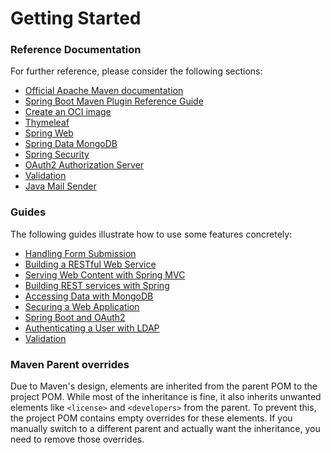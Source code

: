 # Getting Started

### Reference Documentation
For further reference, please consider the following sections:

* [Official Apache Maven documentation](https://maven.apache.org/guides/index.html)
* [Spring Boot Maven Plugin Reference Guide](https://docs.spring.io/spring-boot/4.0.0-M3/maven-plugin)
* [Create an OCI image](https://docs.spring.io/spring-boot/4.0.0-M3/maven-plugin/build-image.html)
* [Thymeleaf](https://docs.spring.io/spring-boot/4.0.0-M3/reference/web/servlet.html#web.servlet.spring-mvc.template-engines)
* [Spring Web](https://docs.spring.io/spring-boot/4.0.0-M3/reference/web/servlet.html)
* [Spring Data MongoDB](https://docs.spring.io/spring-boot/4.0.0-M3/reference/data/nosql.html#data.nosql.mongodb)
* [Spring Security](https://docs.spring.io/spring-boot/4.0.0-M3/reference/web/spring-security.html)
* [OAuth2 Authorization Server](https://docs.spring.io/spring-boot/4.0.0-M3/reference/web/spring-security.html#web.security.oauth2.authorization-server)
* [Validation](https://docs.spring.io/spring-boot/4.0.0-M3/reference/io/validation.html)
* [Java Mail Sender](https://docs.spring.io/spring-boot/4.0.0-M3/reference/io/email.html)

### Guides
The following guides illustrate how to use some features concretely:

* [Handling Form Submission](https://spring.io/guides/gs/handling-form-submission/)
* [Building a RESTful Web Service](https://spring.io/guides/gs/rest-service/)
* [Serving Web Content with Spring MVC](https://spring.io/guides/gs/serving-web-content/)
* [Building REST services with Spring](https://spring.io/guides/tutorials/rest/)
* [Accessing Data with MongoDB](https://spring.io/guides/gs/accessing-data-mongodb/)
* [Securing a Web Application](https://spring.io/guides/gs/securing-web/)
* [Spring Boot and OAuth2](https://spring.io/guides/tutorials/spring-boot-oauth2/)
* [Authenticating a User with LDAP](https://spring.io/guides/gs/authenticating-ldap/)
* [Validation](https://spring.io/guides/gs/validating-form-input/)

### Maven Parent overrides

Due to Maven's design, elements are inherited from the parent POM to the project POM.
While most of the inheritance is fine, it also inherits unwanted elements like `<license>` and `<developers>` from the parent.
To prevent this, the project POM contains empty overrides for these elements.
If you manually switch to a different parent and actually want the inheritance, you need to remove those overrides.

